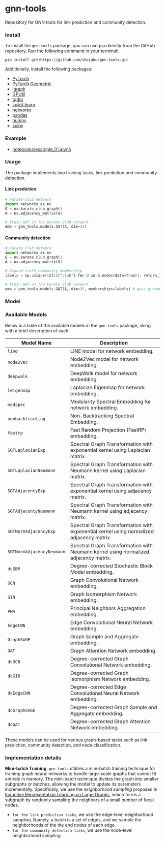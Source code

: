 # gnn-tools

Repository for GNN tools for link prediction and community detection.

### Install

To install the `gnn-tools` package, you can use pip directly from the GitHub repository. Run the following command in your terminal:
```
pip install git+https://github.com/skojaku/gnn-tools.git
```

Additionally, install the following packages:
- [PyTorch](https://pytorch.org/get-started/locally/)
- [PyTorch Geometric](https://pytorch-geometric.readthedocs.io/)
- [igraph](https://python.igraph.org/en/stable/)
- [GPUtil](https://pypi.org/project/GPUtil/)
- [tqdm](https://pypi.org/project/tqdm/)
- [scikit-learn](https://scikit-learn.org/stable/install.html)
- [networkx](https://networkx.org/documentation/stable/install.html)
- [pandas](https://pandas.pydata.org/docs/getting_started/install.html)
- [numpy](https://numpy.org/install/)
- [scipy](https://scipy.org/install/)

### Example

- [notebooks/example_01.ipynb](./notebooks/example_01.ipynb)

### Usage

The package implements two training tasks, link prediction and community detection.

#### Link prediction

```python
# Karate club network
import networkx as nx
G = nx.karate_club_graph()
A = nx.adjacency_matrix(G)

# Train GAT on the karate club network
emb = gnn_tools.models.GAT(A, dim=32)
```

#### Community detection

```python
# Karate club network
import networkx as nx
G = nx.karate_club_graph()
A = nx.adjacency_matrix(G)

# Ground truth community membership
labels = np.unique([d[1]["club"] for d in G.nodes(data=True)], return_inverse=True)[1]

# Train GAT on the karate club network
emb = gnn_tools.models.GAT(A, dim=32, memberships=labels) # pass ground truth community membership
```

### Model

### Available Models

Below is a table of the available models in the `gnn-tools` package, along with a brief description of each:

| Model Name         | Description                                           |
|--------------------|-------------------------------------------------------|
| `line`             | LINE model for network embedding.                     |
| `node2vec`         | Node2Vec model for network embedding.                 |
| `deepwalk`         | DeepWalk model for network embedding.                 |
| `leigenmap`        | Laplacian Eigenmap for network embedding.             |
| `modspec`          | Modularity Spectral Embedding for network embedding.  |
| `nonbacktracking` | Non-Backtracking Spectral Embedding.                  |
| `fastrp`           | Fast Random Projection (FastRP) embedding.            |
| `SGTLaplacianExp`  | Spectral Graph Transformation with exponential kernel using Laplacian matrix. |
| `SGTLaplacianNeumann` | Spectral Graph Transformation with Neumann kernel using Laplacian matrix. |
| `SGTAdjacencyExp`  | Spectral Graph Transformation with exponential kernel using adjacency matrix. |
| `SGTAdjacencyNeumann` | Spectral Graph Transformation with Neumann kernel using adjacency matrix. |
| `SGTNormAdjacencyExp` | Spectral Graph Transformation with exponential kernel using normalized adjacency matrix. |
| `SGTNormAdjacencyNeumann` | Spectral Graph Transformation with Neumann kernel using normalized adjacency matrix. |
| `dcSBM`            | Degree-corrected Stochastic Block Model embedding.    |
| `GCN`              | Graph Convolutional Network embedding.                |
| `GIN`              | Graph Isomorphism Network embedding.                  |
| `PNA`              | Principal Neighbors Aggregation embedding.            |
| `EdgeCNN`          | Edge Convolutional Neural Network embedding.          |
| `GraphSAGE`        | Graph Sample and Aggregate embedding.                 |
| `GAT`              | Graph Attention Network embedding.                    |
| `dcGCN`            | Degree-corrected Graph Convolutional Network embedding. |
| `dcGIN`            | Degree-corrected Graph Isomorphism Network embedding. |
| `dcEdgeCNN`        | Degree-corrected Edge Convolutional Neural Network embedding. |
| `dcGraphSAGE`      | Degree-corrected Graph Sample and Aggregate embedding. |
| `dcGAT`            | Degree-corrected Graph Attention Network embedding.   |

These models can be used for various graph-based tasks such as link prediction, community detection, and node classification.


### Implementation details

**Mini-batch Training**: `gnn-tools` utilizes a mini-batch training technique for training graph neural networks to handle large-scale graphs that cannot fit entirely in memory. The mini-batch technique divides the graph into smaller subgraphs or batches, allowing the model to update its parameters incrementally. Specifically, we use the *neighborhood sampling* proposed in [Inductive Representation Learning on Large Graphs](https://arxiv.org/abs/1706.02216), which forms a subgraph by randomly sampling the neighbors of a small number of focal nodes.
  - `for the link prediction tasks`, we use the edge-level neighborhood sampling. Namely, a batch is a set of edges, and we sample the neighborhoods of the the end nodes of each edge.
  - `for the community detection tasks`, we use the node-level neighborhood sampling.